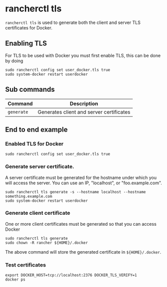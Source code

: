 # rancherctl tls

`rancherctl tls` is used to generate both the client and server TLS certificates
for Docker.

## Enabling TLS

For TLS to be used with Docker you must first enable TLS, this can be done by doing

    sudo rancherctl config set user_docker.tls true
    sudo system-docker restart userdocker


## Sub commands

| Command  | Description                              |
|----------|------------------------------------------|
| `generate` | Generates client and server certificates |

## End to end example

### Enabled TLS for Docker

    sudo rancherctl config set user_docker.tls true

### Generate server certificate.

A server certificate must be generated for the hostname under which
you will access the server.  You can use an IP, "localhost", or "foo.example.com".

    sudo rancherctl tls generate -s --hostname localhost --hostname something.example.com
    sudo system-docker restart userdocker

### Generate client certificate

One or more client certificates must be generated so that you can access Docker

    sudo rancherctl tls generate
    sudo chown -R rancher ${HOME}/.docker

The above command will store the generated certificate in `${HOME}/.docker`.

### Test certificates

    export DOCKER_HOST=tcp://localhost:2376 DOCKER_TLS_VERIFY=1
    docker ps
